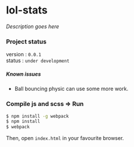 # lol-stats

_Description goes here_

### Project status

version : `0.0.1` </br>
status : `under development`

##### Known issues

 - Ball bouncing physic can use some more work. 

### Compile js and scss => Run

```bash
$ npm install -g webpack
$ npm install
$ webpack
```

Then, open `index.html` in your favourite browser.

